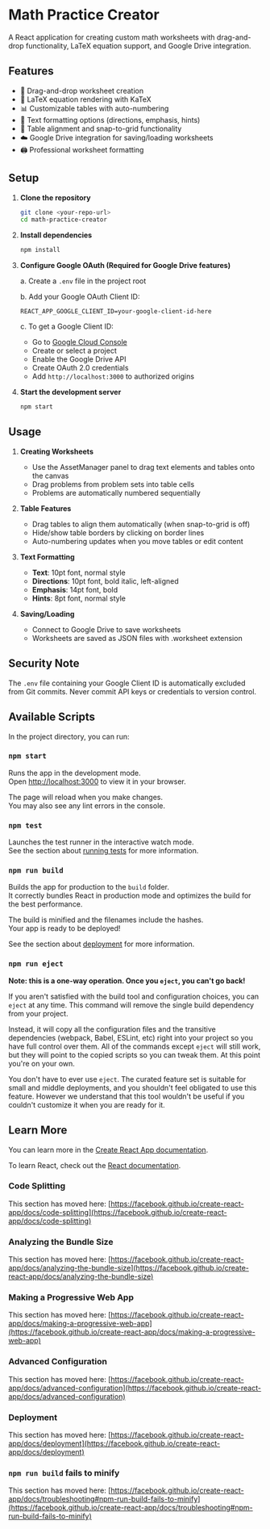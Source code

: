 # Math Practice Creator

A React application for creating custom math worksheets with drag-and-drop functionality, LaTeX equation support, and Google Drive integration.

## Features

- 📝 Drag-and-drop worksheet creation
- 🧮 LaTeX equation rendering with KaTeX
- 📊 Customizable tables with auto-numbering
- 🎨 Text formatting options (directions, emphasis, hints)
- 📏 Table alignment and snap-to-grid functionality
- ☁️ Google Drive integration for saving/loading worksheets
- 🖨️ Professional worksheet formatting

## Setup

1. **Clone the repository**
   ```bash
   git clone <your-repo-url>
   cd math-practice-creator
   ```

2. **Install dependencies**
   ```bash
   npm install
   ```

3. **Configure Google OAuth (Required for Google Drive features)**
   
   a. Create a `.env` file in the project root
   
   b. Add your Google OAuth Client ID:
   ```env
   REACT_APP_GOOGLE_CLIENT_ID=your-google-client-id-here
   ```
   
   c. To get a Google Client ID:
   - Go to [Google Cloud Console](https://console.cloud.google.com/)
   - Create or select a project
   - Enable the Google Drive API
   - Create OAuth 2.0 credentials
   - Add `http://localhost:3000` to authorized origins

4. **Start the development server**
   ```bash
   npm start
   ```

## Usage

1. **Creating Worksheets**
   - Use the AssetManager panel to drag text elements and tables onto the canvas
   - Drag problems from problem sets into table cells
   - Problems are automatically numbered sequentially

2. **Table Features**
   - Drag tables to align them automatically (when snap-to-grid is off)
   - Hide/show table borders by clicking on border lines
   - Auto-numbering updates when you move tables or edit content

3. **Text Formatting**
   - **Text**: 10pt font, normal style
   - **Directions**: 10pt font, bold italic, left-aligned
   - **Emphasis**: 14pt font, bold
   - **Hints**: 8pt font, normal style

4. **Saving/Loading**
   - Connect to Google Drive to save worksheets
   - Worksheets are saved as JSON files with .worksheet extension

## Security Note

The `.env` file containing your Google Client ID is automatically excluded from Git commits. Never commit API keys or credentials to version control.

## Available Scripts

In the project directory, you can run:

### `npm start`

Runs the app in the development mode.\
Open [http://localhost:3000](http://localhost:3000) to view it in your browser.

The page will reload when you make changes.\
You may also see any lint errors in the console.

### `npm test`

Launches the test runner in the interactive watch mode.\
See the section about [running tests](https://facebook.github.io/create-react-app/docs/running-tests) for more information.

### `npm run build`

Builds the app for production to the `build` folder.\
It correctly bundles React in production mode and optimizes the build for the best performance.

The build is minified and the filenames include the hashes.\
Your app is ready to be deployed!

See the section about [deployment](https://facebook.github.io/create-react-app/docs/deployment) for more information.

### `npm run eject`

**Note: this is a one-way operation. Once you `eject`, you can't go back!**

If you aren't satisfied with the build tool and configuration choices, you can `eject` at any time. This command will remove the single build dependency from your project.

Instead, it will copy all the configuration files and the transitive dependencies (webpack, Babel, ESLint, etc) right into your project so you have full control over them. All of the commands except `eject` will still work, but they will point to the copied scripts so you can tweak them. At this point you're on your own.

You don't have to ever use `eject`. The curated feature set is suitable for small and middle deployments, and you shouldn't feel obligated to use this feature. However we understand that this tool wouldn't be useful if you couldn't customize it when you are ready for it.

## Learn More

You can learn more in the [Create React App documentation](https://facebook.github.io/create-react-app/docs/getting-started).

To learn React, check out the [React documentation](https://reactjs.org/).

### Code Splitting

This section has moved here: [https://facebook.github.io/create-react-app/docs/code-splitting](https://facebook.github.io/create-react-app/docs/code-splitting)

### Analyzing the Bundle Size

This section has moved here: [https://facebook.github.io/create-react-app/docs/analyzing-the-bundle-size](https://facebook.github.io/create-react-app/docs/analyzing-the-bundle-size)

### Making a Progressive Web App

This section has moved here: [https://facebook.github.io/create-react-app/docs/making-a-progressive-web-app](https://facebook.github.io/create-react-app/docs/making-a-progressive-web-app)

### Advanced Configuration

This section has moved here: [https://facebook.github.io/create-react-app/docs/advanced-configuration](https://facebook.github.io/create-react-app/docs/advanced-configuration)

### Deployment

This section has moved here: [https://facebook.github.io/create-react-app/docs/deployment](https://facebook.github.io/create-react-app/docs/deployment)

### `npm run build` fails to minify

This section has moved here: [https://facebook.github.io/create-react-app/docs/troubleshooting#npm-run-build-fails-to-minify](https://facebook.github.io/create-react-app/docs/troubleshooting#npm-run-build-fails-to-minify)
